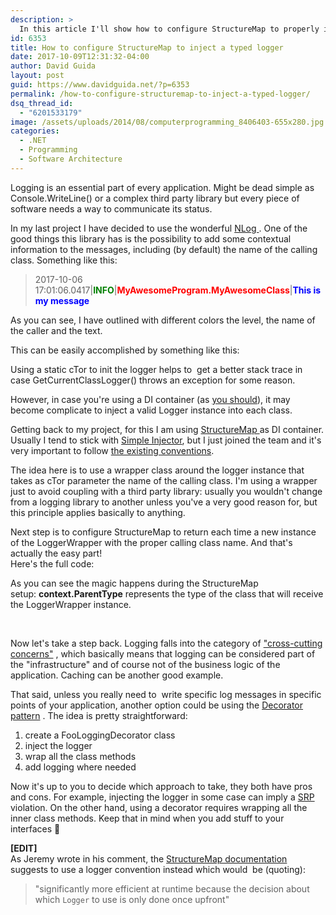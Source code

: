 ```yaml
---
description: >
  In this article I'll show how to configure StructureMap to properly inject a typed logger in your classes and what other alternatives you have
id: 6353
title: How to configure StructureMap to inject a typed logger
date: 2017-10-09T12:31:32-04:00
author: David Guida
layout: post
guid: https://www.davidguida.net/?p=6353
permalink: /how-to-configure-structuremap-to-inject-a-typed-logger/
dsq_thread_id:
  - "6201533179"
image: /assets/uploads/2014/08/computerprogramming_8406403-655x280.jpg
categories:
  - .NET
  - Programming
  - Software Architecture
---
```

Logging is an essential part of every application. Might be dead simple as Console.WriteLine() or a complex third party library but every piece of software needs a way to communicate its status.

In my last project I have decided to use the wonderful <a href="http://nlog-project.org/" target="_blank" rel="noopener">NLog </a>. One of the good things this library has is the possibility to add some contextual information to the messages, including (by default) the name of the calling class. Something like this:

> 2017-10-06 17:01:06.0417|<strong style="color: green;">INFO</strong>|<strong style="color: red;">MyAwesomeProgram.MyAwesomeClass</strong>|<strong style="color: blue;">This is my message</strong>

As you can see, I have outlined with different colors the level, the name of the caller and the text.

This can be easily accomplished by something like this:



Using a static cTor to init the logger helps to&nbsp; get a better stack trace in case&nbsp;GetCurrentClassLogger() throws an exception for some reason.

However, in case you're using a DI container (as <a href="https://martinfowler.com/articles/injection.html" target="_blank" rel="noopener">you should</a>), it may become complicate to inject a valid Logger instance into each class.

Getting back to my project, for this I am using&nbsp;<a href="http://structuremap.github.io/" target="_blank" rel="noopener">StructureMap </a>as DI container. Usually I tend to stick with <a href="https://simpleinjector.org/index.html" target="_blank" rel="noopener">Simple Injector</a>, but I just joined the team and it's very important to follow <a href="https://team-coder.com/establish-coding-guidelines/" target="_blank" rel="noopener">the existing conventions</a>.

The idea here is to use a wrapper class around the logger instance that takes as cTor parameter the name of the calling class. I'm using a wrapper just to avoid coupling with a third party library: usually you wouldn't change from a logging library to another unless you've a very good reason for, but this principle applies basically to anything.

Next step is to configure StructureMap to return each time a new instance of the LoggerWrapper with the proper calling class name. And that's actually the easy part!  
Here's the full code:



As you can see the magic happens during the StructureMap setup:&nbsp;**context.ParentType**&nbsp;represents the type of the class that will receive the LoggerWrapper instance.

&nbsp;

Now let's take a step back. Logging falls into the category of <a href="https://en.wikipedia.org/wiki/Cross-cutting_concern" target="_blank" rel="noopener">"cross-cutting concerns"</a>&nbsp;, which basically means that logging can be considered part of the "infrastructure" and of course not of the business logic of the application. Caching can be another good example.

That said, unless you really need to&nbsp; write specific log messages in specific points of your application, another option could be using the <a href="https://en.wikipedia.org/wiki/Decorator_pattern" target="_blank" rel="noopener">Decorator pattern</a>&nbsp;. The idea is pretty straightforward:

  1. create a FooLoggingDecorator class
  2. inject the logger
  3. wrap all the class methods
  4. add logging where needed

Now it's up to you to decide which approach to take, they both have pros and cons. For example, injecting the logger in some case can imply a <a href="https://en.wikipedia.org/wiki/Single_responsibility_principle" target="_blank" rel="noopener">SRP </a>violation. On the other hand, using a decorator requires wrapping all the inner class methods. Keep that in mind when you add stuff to your interfaces 🙂

**[EDIT]**  
As Jeremy wrote in his comment, the <a href="http://structuremap.github.io/the-container/working-with-the-icontext-at-build-time/" target="_blank" rel="noopener">StructureMap documentation</a> suggests to use a logger convention instead which would&nbsp;&nbsp;be (quoting):

> "significantly more efficient at runtime because the decision about which&nbsp;`Logger`&nbsp;to use is only done once upfront"&nbsp;

<div class="post-details-footer-widgets">
</div>